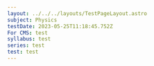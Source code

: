 ```yaml
---
layout: ../../../layouts/TestPageLayout.astro
subject: Physics
testDate: 2023-05-25T11:18:45.752Z
For CMS: test
syllabus: test
series: test
test: test
---
```


